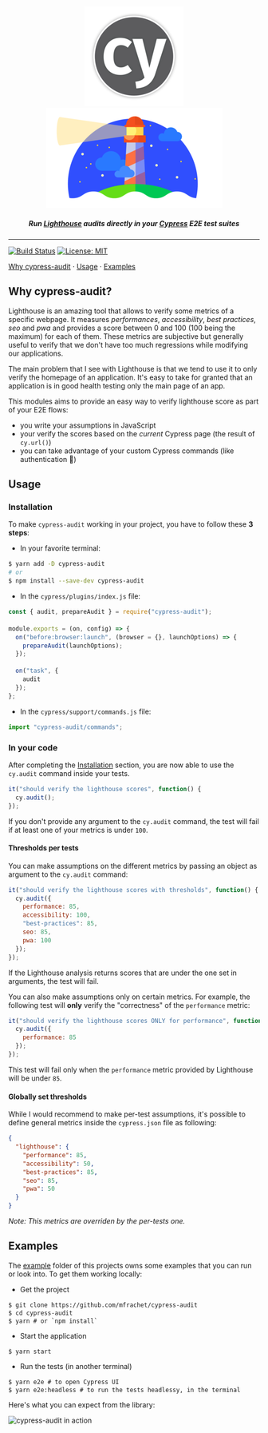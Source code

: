 <p align="center">
<img src="./example/cypress.png"/>
<img src="./example/lighthouse.png"/>
</p>

<h5 align="center">
Run <a href="https://developers.google.com/web/tools/lighthouse">Lighthouse</a> audits directly in your <a href="https://cypress.io/">Cypress</a> E2E test suites
</h5>

---

[![Build Status](https://travis-ci.org/mfrachet/cypress-audit.svg?branch=master)](https://travis-ci.org/mfrachet/cypress-audit) [![License: MIT](https://img.shields.io/badge/License-MIT-yellow.svg)](https://opensource.org/licenses/MIT)

[Why cypress-audit](#why-cypress-audit) · [Usage](#usage) · [Examples](#examples)

## Why cypress-audit?

Lighthouse is an amazing tool that allows to verify some metrics of a specific webpage. It measures _performances_, _accessibility_, _best practices_, _seo_ and _pwa_ and provides a score between 0 and 100 (100 being the maximum) for each of them. These metrics are subjective but generally useful to verify that we don't have too much regressions while modifying our applications.

The main problem that I see with Lighthouse is that we tend to use it to only verify the homepage of an application. It's easy to take for granted that an application is in good health testing only the main page of an app.

This modules aims to provide an easy way to verify lighthouse score as part of your E2E flows:

- you write your assumptions in JavaScript
- your verify the scores based on the _current_ Cypress page (the result of `cy.url()`)
- you can take advantage of your custom Cypress commands (like authentication :rocket:)

## Usage

### Installation

To make `cypress-audit` working in your project, you have to follow these **3 steps**:

- In your favorite terminal:

```sh
$ yarn add -D cypress-audit
# or
$ npm install --save-dev cypress-audit
```

- In the `cypress/plugins/index.js` file:

```javascript
const { audit, prepareAudit } = require("cypress-audit");

module.exports = (on, config) => {
  on("before:browser:launch", (browser = {}, launchOptions) => {
    prepareAudit(launchOptions);
  });

  on("task", {
    audit
  });
};
```

- In the `cypress/support/commands.js` file:

```javascript
import "cypress-audit/commands";
```

### In your code

After completing the [Installation](#installation) section, you are now able to use the `cy.audit` command inside your tests.

```javascript
it("should verify the lighthouse scores", function() {
  cy.audit();
});
```

If you don't provide any argument to the `cy.audit` command, the test will fail if at least one of your metrics is under `100`.

#### Thresholds per tests

You can make assumptions on the different metrics by passing an object as argument to the `cy.audit` command:

```javascript
it("should verify the lighthouse scores with thresholds", function() {
  cy.audit({
    performance: 85,
    accessibility: 100,
    "best-practices": 85,
    seo: 85,
    pwa: 100
  });
});
```

If the Lighthouse analysis returns scores that are under the one set in arguments, the test will fail.

You can also make assumptions only on certain metrics. For example, the following test will **only** verify the "correctness" of the `performance` metric:

```javascript
it("should verify the lighthouse scores ONLY for performance", function() {
  cy.audit({
    performance: 85
  });
});
```

This test will fail only when the `performance` metric provided by Lighthouse will be under `85`.

#### Globally set thresholds

While I would recommend to make per-test assumptions, it's possible to define general metrics inside the `cypress.json` file as following:

```json
{
  "lighthouse": {
    "performance": 85,
    "accessibility": 50,
    "best-practices": 85,
    "seo": 85,
    "pwa": 50
  }
}
```

_Note: This metrics are overriden by the per-tests one._

## Examples

The [example](./example) folder of this projects owns some examples that you can run or look into. To get them working locally:

- Get the project

```shell
$ git clone https://github.com/mfrachet/cypress-audit
$ cd cypress-audit
$ yarn # or `npm install`
```

- Start the application

```shell
$ yarn start
```

- Run the tests (in another terminal)

```shell
$ yarn e2e # to open Cypress UI
$ yarn e2e:headless # to run the tests headlessy, in the terminal
```

Here's what you can expect from the library:

![cypress-audit in action](./example/cypress-audit.gif)
